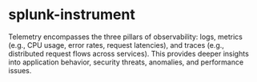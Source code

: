 # splunk-instrument
Telemetry encompasses the three pillars of observability: logs, metrics (e.g., CPU usage, error rates, request latencies), and traces (e.g., distributed request flows across services). This provides deeper insights into application behavior, security threats, anomalies, and performance issues.
